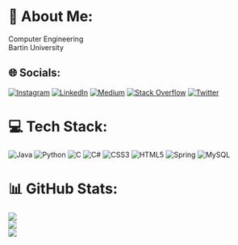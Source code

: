 # 💫 About Me:
Computer Engineering <br>Bartin University


## 🌐 Socials:
[![Instagram](https://img.shields.io/badge/Instagram-%23E4405F.svg?logo=Instagram&logoColor=white)](https://instagram.com/hknemn_) [![LinkedIn](https://img.shields.io/badge/LinkedIn-%230077B5.svg?logo=linkedin&logoColor=white)](https://www.linkedin.com/in/hakan-emin-%C3%BCnal-70b735235/) [![Medium](https://img.shields.io/badge/Medium-12100E?logo=medium&logoColor=white)](https://medium.com/@hknemn) [![Stack Overflow](https://img.shields.io/badge/-Stackoverflow-FE7A16?logo=stack-overflow&logoColor=white)](https://stackoverflow.com/users/17686449) [![Twitter](https://img.shields.io/badge/Twitter-%231DA1F2.svg?logo=Twitter&logoColor=white)](https://twitter.com/hknemn_) 

# 💻 Tech Stack:
![Java](https://img.shields.io/badge/java-%23ED8B00.svg?style=for-the-badge&logo=java&logoColor=white) ![Python](https://img.shields.io/badge/python-3670A0?style=for-the-badge&logo=python&logoColor=ffdd54) ![C](https://img.shields.io/badge/c-%2300599C.svg?style=for-the-badge&logo=c&logoColor=white) ![C#](https://img.shields.io/badge/c%23-%23239120.svg?style=for-the-badge&logo=c-sharp&logoColor=white) ![CSS3](https://img.shields.io/badge/css3-%231572B6.svg?style=for-the-badge&logo=css3&logoColor=white) ![HTML5](https://img.shields.io/badge/html5-%23E34F26.svg?style=for-the-badge&logo=html5&logoColor=white) ![Spring](https://img.shields.io/badge/spring-%236DB33F.svg?style=for-the-badge&logo=spring&logoColor=white) ![MySQL](https://img.shields.io/badge/mysql-%2300f.svg?style=for-the-badge&logo=mysql&logoColor=white)

# 📊 GitHub Stats:
![](https://github-readme-stats.vercel.app/api?username=hknemn&theme=radical&hide_border=false&include_all_commits=true&count_private=true)<br/>
![](https://github-readme-streak-stats.herokuapp.com/?user=hknemn&theme=radical&hide_border=false)<br/>
![](https://github-readme-stats.vercel.app/api/top-langs/?username=hknemn&theme=radical&hide_border=false&include_all_commits=true&count_private=true&layout=compact)


